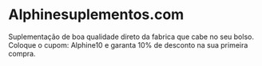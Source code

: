 # Alphinesuplementos.com
Suplementação de boa qualidade direto da fabrica que cabe no seu bolso. Coloque o cupom: Alphine10 e garanta 10% de desconto na sua primeira compra.
